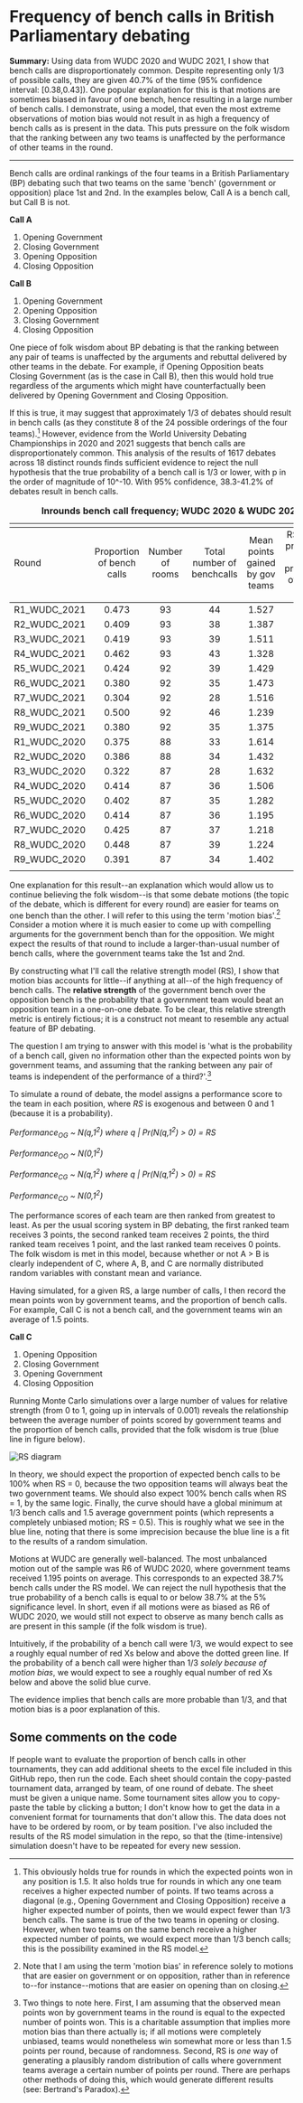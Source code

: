 # Frequency of bench calls in British Parliamentary debating

**Summary:** Using data from WUDC 2020 and WUDC 2021, I show that bench calls are disproportionately common. Despite representing only 1/3 of possible calls, they are given 40.7% of the time (95% confidence interval: \[0.38,0.43]). One popular explanation for this is that motions are sometimes biased in favour of one bench, hence resulting in a large number of bench calls. I demonstrate, using a model, that even the most extreme observations of motion bias would not result in as high a frequency of bench calls as is present in the data. This puts pressure on the folk wisdom that the ranking between any two teams is unaffected by the performance of other teams in the round.

***

Bench calls are ordinal rankings of the four teams in a British Parliamentary (BP) debating such that two teams on the same 'bench' (government or opposition) place 1st and 2nd. In the examples below, Call A is a bench call, but Call B is not.

**Call A**
1. Opening Government
2. Closing Government
3. Opening Opposition
4. Closing Opposition

**Call B**
1. Opening Government
2. Opening Opposition
3. Closing Government
4. Closing Opposition

One piece of folk wisdom about BP debating is that the ranking between any pair of teams is unaffected by the arguments and rebuttal delivered by other teams in the debate. For example, if Opening Opposition beats Closing Government (as is the case in Call B), then this would hold true regardless of the arguments which might have counterfactually been delivered by Opening Government and Closing Opposition.

If this is true, it may suggest that approximately 1/3 of debates should result in bench calls (as they constitute 8 of the 24 possible orderings of the four teams).[^1] However, evidence from the World University Debating Championships in 2020 and 2021 suggests that bench calls are disproportionately common. This analysis of the results of 1617 debates across 18 distinct rounds finds sufficient evidence to reject the null hypothesis that the true probability of a bench call is 1/3 or lower, with p in the order of magnitude of 10^-10. With 95% confidence, 38.3-41.2% of debates result in bench calls.

<dl>
  <table style="text-align:center"><caption><strong>Inrounds bench call frequency; WUDC 2020 & WUDC 2021</strong></caption>
<tr><td colspan="6" style="border-bottom: 1px solid black"></td></tr><tr><td style="text-align:left">Round</td><td>Proportion of bench calls</td><td>Number of rooms</td><td>Total number of benchcalls</td><td>Mean points gained by gov teams</td><td>RS model prediction of the proportion of bench calls</td></tr>
<tr><td colspan="6" style="border-bottom: 1px solid black"></td></tr><tr><td style="text-align:left">R1_WUDC_2021</td><td>0.473</td><td>93</td><td>44</td><td>1.527</td><td>0.334</td></tr>
<tr><td style="text-align:left">R2_WUDC_2021</td><td>0.409</td><td>93</td><td>38</td><td>1.387</td><td>0.340</td></tr>
<tr><td style="text-align:left">R3_WUDC_2021</td><td>0.419</td><td>93</td><td>39</td><td>1.511</td><td>0.333</td></tr>
<tr><td style="text-align:left">R4_WUDC_2021</td><td>0.462</td><td>93</td><td>43</td><td>1.328</td><td>0.350</td></tr>
<tr><td style="text-align:left">R5_WUDC_2021</td><td>0.424</td><td>92</td><td>39</td><td>1.429</td><td>0.336</td></tr>
<tr><td style="text-align:left">R6_WUDC_2021</td><td>0.380</td><td>92</td><td>35</td><td>1.473</td><td>0.334</td></tr>
<tr><td style="text-align:left">R7_WUDC_2021</td><td>0.304</td><td>92</td><td>28</td><td>1.516</td><td>0.333</td></tr>
<tr><td style="text-align:left">R8_WUDC_2021</td><td>0.500</td><td>92</td><td>46</td><td>1.239</td><td>0.373</td></tr>
<tr><td style="text-align:left">R9_WUDC_2021</td><td>0.380</td><td>92</td><td>35</td><td>1.375</td><td>0.342</td></tr>
<tr><td style="text-align:left">R1_WUDC_2020</td><td>0.375</td><td>88</td><td>33</td><td>1.614</td><td>0.341</td></tr>
<tr><td style="text-align:left">R2_WUDC_2020</td><td>0.386</td><td>88</td><td>34</td><td>1.432</td><td>0.336</td></tr>
<tr><td style="text-align:left">R3_WUDC_2020</td><td>0.322</td><td>87</td><td>28</td><td>1.632</td><td>0.344</td></tr>
<tr><td style="text-align:left">R4_WUDC_2020</td><td>0.414</td><td>87</td><td>36</td><td>1.506</td><td>0.333</td></tr>
<tr><td style="text-align:left">R5_WUDC_2020</td><td>0.402</td><td>87</td><td>35</td><td>1.282</td><td>0.361</td></tr>
<tr><td style="text-align:left">R6_WUDC_2020</td><td>0.414</td><td>87</td><td>36</td><td>1.195</td><td>0.387</td></tr>
<tr><td style="text-align:left">R7_WUDC_2020</td><td>0.425</td><td>87</td><td>37</td><td>1.218</td><td>0.379</td></tr>
<tr><td style="text-align:left">R8_WUDC_2020</td><td>0.448</td><td>87</td><td>39</td><td>1.224</td><td>0.377</td></tr>
<tr><td style="text-align:left">R9_WUDC_2020</td><td>0.391</td><td>87</td><td>34</td><td>1.402</td><td>0.339</td></tr>
<tr><td colspan="6" style="border-bottom: 1px solid black"></td></tr></table>
  </dl>

One explanation for this result--an explanation which would allow us to continue believing the folk wisdom--is that some debate motions (the topic of the debate, which is different for every round) are easier for teams on one bench than the other. I will refer to this using the term 'motion bias'.[^2] Consider a motion where it is much easier to come up with compelling arguments for the government bench than for the opposition. We might expect the results of that round to include a larger-than-usual number of bench calls, where the government teams take the 1st and 2nd.

By constructing what I'll call the relative strength model (RS), I show that motion bias accounts for little--if anything at all--of the high frequency of bench calls. The **relative strength** of the government bench over the opposition bench is the probability that a government team would beat an opposition team in a one-on-one debate. To be clear, this relative strength metric is entirely fictious; it is a construct not meant to resemble any actual feature of BP debating.

The question I am trying to answer with this model is 'what is the probability of a bench call, given no information other than the expected points won by government teams, and assuming that the ranking between any pair of teams is independent of the performance of a third?'.[^3]

To simulate a round of debate, the model assigns a performance score to the team in each position, where *RS* is exogenous and between 0 and 1 (because it is a probability).

*Performance<sub>OG</sub> ~ N(q,1<sup>2</sup>) where q | Pr(N(q,1<sup>2</sup>) > 0) = RS*

*Performance<sub>OO</sub> ~ N(0,1<sup>2</sup>)*

*Performance<sub>CG</sub> ~ N(q,1<sup>2</sup>) where q | Pr(N(q,1<sup>2</sup>) > 0) = RS*

*Performance<sub>CO</sub> ~ N(0,1<sup>2</sup>)*

The performance scores of each team are then ranked from greatest to least. As per the usual scoring system in BP debating, the first ranked team receives 3 points, the second ranked team receives 2 points, the third ranked team receives 1 point, and the last ranked team receives 0 points. The folk wisdom is met in this model, because whether or not A > B is clearly independent of C, where A, B, and C are normally distributed random variables with constant mean and variance.

Having simulated, for a given RS, a large number of calls, I then record the mean points won by government teams, and the proportion of bench calls. For example, Call C is not a bench call, and the government teams win an average of 1.5 points. 

**Call C**
1. Opening Opposition
2. Closing Government
3. Opening Government
4. Closing Opposition

Running Monte Carlo simulations over a large number of values for relative strength (from 0 to 1, going up in intervals of 0.001) reveals the relationship between the average number of points scored by government teams and the proportion of bench calls, provided that the folk wisdom is true (blue line in figure below).

![RS diagram](https://github.com/tanaerao/bench-calls/blob/main/bench-calls-figure-1.png)

In theory, we should expect the proportion of expected bench calls to be 100% when RS = 0, because the two opposition teams will always beat the two government teams. We should also expect 100% bench calls when RS = 1, by the same logic. Finally, the curve should have a global minimum at 1/3 bench calls and 1.5 average government points (which represents a completely unbiased motion; RS = 0.5). This is roughly what we see in the blue line, noting that there is some imprecision because the blue line is a fit to the results of a random simulation.

Motions at WUDC are generally well-balanced. The most unbalanced motion out of the sample was R6 of WUDC 2020, where government teams received 1.195 points on average. This corresponds to an expected 38.7% bench calls under the RS model. We can reject the null hypothesis that the true probability of a bench calls is equal to or below 38.7% at the 5% significance level. In short, even if all motions were as biased as R6 of WUDC 2020, we would still not expect to observe as many bench calls as are present in this sample (if the folk wisdom is true). 

Intuitively, if the probability of a bench call were 1/3, we would expect to see a roughly equal number of red Xs below and above the dotted green line. If the probability of a bench call were higher than 1/3 *solely because of motion bias*, we would expect to see a roughly equal number of red Xs below and above the solid blue curve.

The evidence implies that bench calls are more probable than 1/3, and that motion bias is a poor explanation of this.

## Some comments on the code

If people want to evaluate the proportion of bench calls in other tournaments, they can add additional sheets to the excel file included in this GitHub repo, then run the code. Each sheet should contain the copy-pasted tournament data, arranged by team, of one round of debate. The sheet must be given a unique name. Some tournament sites allow you to copy-paste the table by clicking a button; I don't know how to get the data in a convenient format for tournaments that don't allow this. The data does not have to be ordered by room, or by team position. I've also included the results of the RS model simulation in the repo, so that the (time-intensive) simulation doesn't have to be repeated for every new session.

[^1]: This obviously holds true for rounds in which the expected points won in any position is 1.5. It also holds true for rounds in which any one team receives a higher expected number of points. If two teams across a diagonal (e.g., Opening Government and Closing Opposition) receive a higher expected number of points, then we would expect fewer than 1/3 bench calls. The same is true of the two teams in opening or closing. However, when two teams on the same bench receive a higher expected number of points, we would expect more than 1/3 bench calls; this is the possibility examined in the RS model.
[^2]: Note that I am using the term 'motion bias' in reference solely to motions that are easier on government or on opposition, rather than in reference to--for instance--motions that are easier on opening than on closing.
[^3]: Two things to note here. First, I am assuming that the observed mean points won by government teams in the round is equal to the expected number of points won. This is a charitable assumption that implies more motion bias than there actually is; if all motions were completely unbiased, teams would nonetheless win somewhat more or less than 1.5 points per round, because of randomness. Second, RS is *one* way of generating a plausibly random distribution of calls where government teams average a certain number of points per round. There are perhaps other methods of doing this, which would generate different results (see: Bertrand's Paradox). 
